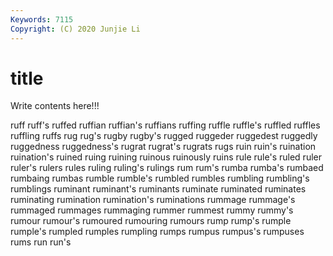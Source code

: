 ```yaml
---
Keywords: 7115
Copyright: (C) 2020 Junjie Li
---
```


# title

Write contents here!!!

ruff 
ruff's 
ruffed 
ruffian 
ruffian's
ruffians 
ruffing 
ruffle 
ruffle's 
ruffled 
ruffles 
ruffling 
ruffs 
rug 
rug's
rugby 
rugby's 
rugged 
ruggeder 
ruggedest 
ruggedly 
ruggedness 
ruggedness's 
rugrat 
rugrat's
rugrats 
rugs 
ruin 
ruin's 
ruination 
ruination's 
ruined 
ruing 
ruining 
ruinous
ruinously 
ruins 
rule 
rule's 
ruled 
ruler 
ruler's 
rulers 
rules 
ruling
ruling's 
rulings 
rum 
rum's 
rumba 
rumba's 
rumbaed 
rumbaing 
rumbas 
rumble
rumble's 
rumbled 
rumbles 
rumbling 
rumbling's 
rumblings 
ruminant 
ruminant's 
ruminants 
ruminate
ruminated 
ruminates 
ruminating 
rumination 
rumination's 
ruminations 
rummage 
rummage's 
rummaged 
rummages
rummaging 
rummer 
rummest 
rummy 
rummy's 
rumour 
rumour's 
rumoured 
rumouring 
rumours
rump 
rump's 
rumple 
rumple's 
rumpled 
rumples 
rumpling 
rumps 
rumpus 
rumpus's
rumpuses 
rums 
run 
run's 
